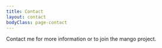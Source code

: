 ```yaml
---
title: Contact
layout: contact
bodyClass: page-contact
---
```


Contact me for more information or to join the mango project.

